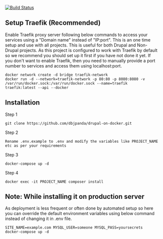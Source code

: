 [![Build Status](https://travis-ci.com/dbjpanda/drupal-on-docker.svg?token=55CADUHzgmryMHLpbyAs&branch=master)](https://travis-ci.com/dbjpanda/drupal-on-docker)

Setup Traefik (Recommended)
--------------
Enable Traefik proxy server following below commands to access your services using a "Domain name" instead of "IP:port". This is an one time setup and use with all projects. This is useful for both Drupal and Non-Drupal projects. As this project is configured to work with Traefik by default so we recommend you should set up it first if you have not done it yet. If you don't want to enable Traefik, then you need to manually provide a port number to services and access them using localhost:port.
```
docker network create -d bridge traefik-network
docker run -d --network=traefik-network -p 80:80 -p 8080:8080 -v /var/run/docker.sock:/var/run/docker.sock --name=traefik traefik:latest --api --docker
```

Installation 
------------
Step 1 
``````
git clone https://github.com/dbjpanda/drupal-on-docker.git
```````
Step 2 
````````
Rename .env.example to .env and modify the variables like PROJECT_NAME etc as per your requirements
``````````````
Step 3
````````
docker-compose up -d
````````

Step 4
````````
docker exec -it PROJECT_NAME composer install
````````

Note: While installing it on production server
---------------------------
As deployment is less frequent or often done by automated setup so here you can override the default environment variables using below command instead of changing it in .env file.

````````
SITE_NAME=example.com MYSQL_USER=someone MYSQL_PASS=yoursecrets docker-compose up -d
``````````````
